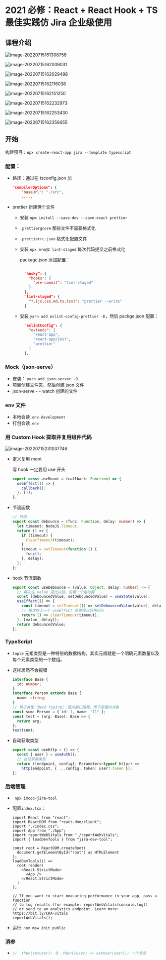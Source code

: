 # 2021 必修：React + React Hook + TS 最佳实践仿 Jira 企业级使用

## 课程介绍

![image-20220715161308758](https://tva1.sinaimg.cn/large/e6c9d24egy1h47oimn1xjj218y0u0go2.jpg)

![image-20220715162009031](https://tva1.sinaimg.cn/large/e6c9d24egy1h47opvaqpgj212i0q675q.jpg)

![image-20220715162029498](https://tva1.sinaimg.cn/large/e6c9d24egy1h47oq7s7e7j20p20kot93.jpg)

![image-20220715162116038](https://tva1.sinaimg.cn/large/e6c9d24egy1h47or104qnj21hb0u0dht.jpg)

![image-20220715162151250](https://tva1.sinaimg.cn/large/e6c9d24egy1h47ormuhjrj21hb0u0mz2.jpg)

![image-20220715162232973](https://tva1.sinaimg.cn/large/e6c9d24egy1h47osddm7mj21hb0u0tam.jpg)

![image-20220715162253430](https://tva1.sinaimg.cn/large/e6c9d24egy1h47ospzvbdj21hb0u0ta8.jpg)

![image-20220715162356655](https://tva1.sinaimg.cn/large/e6c9d24egy1h47ottoskgj21hb0u00v6.jpg)

## 开始

构建项目：`npx create-react-app jira --template typescript`

### 配置：

- 路径：通过在 tsconfig.json 加

  ```json
  "compilerOptions": {
      "baseUrl": "./src",
      .....
  ```

- prettier 新建俩个文件

  - 安装 `npm install --save-dev --save-exact prettier`

  - `.prettiergnore` 那些文件不需要格式化

  - `.prettierrc.json` 格式化配置文件

  - 安装 `npx mrm@2 lint-staged` 每次代码提交之前格式化

    package.json 添加配置：

    ```json

      "husky": {
        "hooks": {
          "pre-commit": "lint-staged"
        }
      },
      "lint-staged": {
        "*.{js,css,md,ts,tsx}": "prettier --write"
      }
    ```

  - 安装 `yarn add eslint-config-prettier -D`，然后 packge.json 配置：

    ```json
      "eslintConfig": {
        "extends": [
          "react-app",
          "react-app/jest",
          "prettier"
        ]
      },
    ```

### Mock（json-serve）

- 安装： `yarn add json-server -D`
- 项目创建文件夹，然后创建 json 文件
- json-serve - - watch 创建的文件

### env 文件

- 本地会读`.env.development`
- 打包会读`.env`

### 用 Custom Hook 提取并复用组件代码

![image-20220715231037746](https://tva1.sinaimg.cn/large/e6c9d24egy1h480l081e0j20nu06swf2.jpg)

- 定义复用 mont

  写 hook 一定要用 use 开头

  ```ts
  export const useMount = (callback: Function) => {
    useEffect(() => {
      callback();
    }, []);
  };
  ```

- 节流函数

  ```ts
  // 节流
  export const debounce = (func: Function, delay: number) => {
    let timeout: NodeJS.Timeout;
    return () => {
      if (timeout) {
        clearTimeout(timeout);
      }
      timeout = setTimeout(function () {
        func();
      }, delay);
    };
  };
  ```

- hook 节流函数

  ```ts
  export const useDebounce = (value: Object, delay: number) => {
    // 每次在 value 变化以后，设置一个定时器
    const [debouncedValue, setDebouncedValue] = useState(value);
    useEffect(() => {
      const timeout = setTimeout(() => setDebouncedValue(value), delay);
      // 每次在上一个 useEffect 处理完以后再运行
      return () => clearTimeout(timeout);
    }, [value, delay]);
    return debouncedValue;
  };
  ```

### TypeScript

- `tople` 元祖类型是一种特俗的数据结构，其实元祖就是一个明确元素数量以及每个元素类型的一个数组。

- 这样居然不会报错

  ```ts
  interface Base {
    id: number;
  }
  interface Person extends Base {
    name: string;
  }
  // 鸭子类型（duck typing）：面向接口编程，而不是面向对象
  const sum: Person = { id: 1, name: "11" };
  const test = (arg: Base): Base => {
    return arg;
  };
  test(sum);
  ```

- 自动获取类型

  ```ts
  export const useHttp = () => {
    const { user } = useAuth();
    // 自动获取类型
    return ([endpoint, config]: Parameters<typeof http>) =>
      http(endpoint, { ...config, token: user?.token });
  };
  ```

### 后端管理

- ` npx imooc-jira-tool`

- 配置`index.tsx`：

  ```tsx
  import React from "react";
  import ReactDOM from "react-dom/client";
  import "./index.css";
  import App from "./App";
  import reportWebVitals from "./reportWebVitals";
  import { loadDevTools } from "jira-dev-tool";

  const root = ReactDOM.createRoot(
    document.getElementById("root") as HTMLElement
  );
  loadDevTools(() =>
    root.render(
      <React.StrictMode>
        <App />
      </React.StrictMode>
    )
  );

  // If you want to start measuring performance in your app, pass a function
  // to log results (for example: reportWebVitals(console.log))
  // or send to an analytics endpoint. Learn more: https://bit.ly/CRA-vitals
  reportWebVitals();
  ```

- 运行` npx msw init public`

### 消参

- ```ts
  // .then(setUser); 与 .then((user) => setUser(user)); 一个意思
  ```
